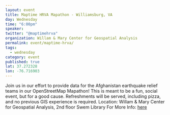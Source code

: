 ```yaml
---
layout: event
title: Maptime HRVA Mapathon - Williamsburg, VA
day: Wednesday
time: "6:00pm"
speaker: 
twitter: "@maptimehrva"
organization: Willam & Mary Center for Geospatial Analysis
permalink: event/maptime-hrva/
tags: 
  - wednesday
category: event
published: true
lat: 37.272328
lon: -76.716903
---
```


Join us in our effort to provide data for the Afghanistan earthquake relief teams in our OpenStreetMap Mapathon! This is meant to be a fun, social event, but for a good cause. Refreshments will be served, including pizza, and no previous GIS experience is required.
Location: Willam & Mary Center for Geospatial Analysis, 2nd floor Swem Library
For More Info: [here](http://www.wm.edu/as/cga/GIS_Day_Folder/index.php)

